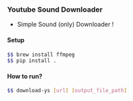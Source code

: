 ### Youtube Sound Downloader

- Simple Sound (only) Downloader !

#### Setup

```bash
$$ brew install ffmpeg
$$ pip install .
```

#### How to run?

```bash
$$ download-ys [url] [output_file_path]
```
